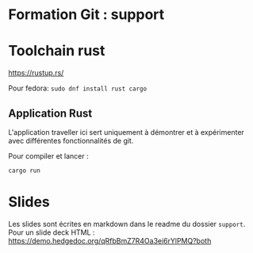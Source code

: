 # Formation Git : support


# Toolchain rust

https://rustup.rs/

Pour fedora: 
`sudo dnf install rust cargo
`

## Application Rust

L'application traveller ici sert uniquement à démontrer et à expérimenter 
avec différentes fonctionnalités de git.

Pour compiler et lancer : 
```shell
cargo run 
```

# Slides 

Les slides sont écrites en markdown dans le readme du dossier `support`.
Pour un slide deck HTML : https://demo.hedgedoc.org/qRfbBmZ7R4Oa3ei6rYlPMQ?both